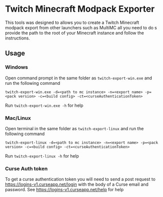 # Twitch Minecraft Modpack Exporter

This tools was designed to allows you to create a Twitch Minecraft modpack export from other launchers such as MultiMC all you need to do s provide the path to the root of your Minecraft instance and follow the instructions.
## Usage
### Windows
Open command prompt in the same folder as `twitch-export-win.exe` and run the following command

`twitch-export-win.exe -d=<path to mc instance> -n=<export name> -p=<pack version> -c=<build config> -ct=<curseAuthenticationToken>`

Run `twitch-export-win.exe -h` for help

### Mac/Linux
Open terminal in the same folder as `twitch-export-linux` and run the following command

`twitch-export-linux -d=<path to mc instance> -n=<export name> -p=<pack version> -c=<build config> -ct=<curseAuthenticationToken>`

Run `twitch-export-linux -h` for help

### Curse Auth token
To get a curse authentication token you will need to send a post request to https://logins-v1.curseapp.net/login with the body of a Curse email and password. See https://logins-v1.curseapp.net/help for help
